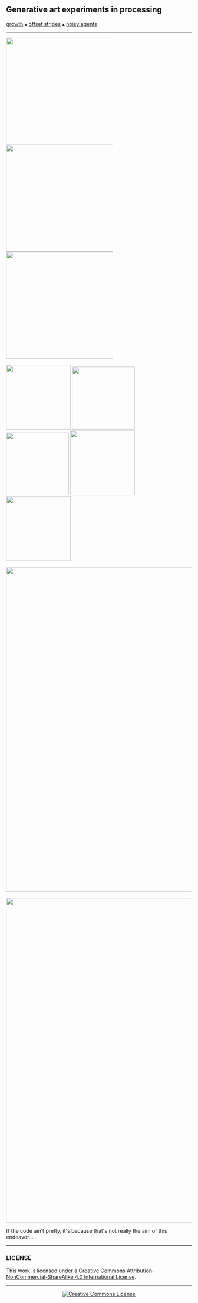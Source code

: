 ## Generative art experiments in processing

[growth](https://github.com/pflouret/sketchbook/tree/master/java/src/main/java/io/github/pflouret/sketchbook/growth)
&#x25B4;
[offset stripes](https://github.com/pflouret/sketchbook/tree/master/java/src/main/java/io/github/pflouret/sketchbook/lines)
&#x25B4;
[noisy agents](https://github.com/pflouret/sketchbook/tree/master/ruby/src/agent_noise)

---

<img src="https://dl.dropboxusercontent.com/s/j50zxiaxx4rpiht/2017-01-07_152922_s65608_f17124.png" width=290px>
<img src="https://dl.dropboxusercontent.com/s/7ke9qs3up7lc56v/2017-01-07_143028_s37840_f10838.png" height=290px>
<img src="https://dl.dropboxusercontent.com/s/azf1c72amhxflh3/2017-01-06_193443_s69052_f01067.png" width=290px>
<br>
<br>
<img src="https://dl.dropboxusercontent.com/s/3a58n9funwcjiz4/laplaciangrowth_2017-02-27_204649_0880.png" width=175px>
<img src="https://dl.dropboxusercontent.com/s/pd50hkn9ihi418n/2017-02-23_191057_1014.png" width=170px>
<img src="https://dl.dropboxusercontent.com/s/vcde43mt3z12pey/2017-02-26_211931_0662.png" width=170px>
<img src="https://dl.dropboxusercontent.com/s/y5lxx14d287kihu/2017-02-23_212322_2652.png" width=175px>
<img src="https://dl.dropboxusercontent.com/s/dzdihn1h17krted/2017-02-24_122720_0827.png" width=175px>
<br>
<br>
<img src="https://dl.dropboxusercontent.com/s/gvnxcn87dweezzg/2017-01-21_135914_s392431064_f00016.png" width=880px>
<br>
<br>
<img src="https://dl.dropboxusercontent.com/s/oj7uzeuk7dkow0r/2017-01-07_153520_s96955_f02561.png" width=880px>

If the code ain't pretty, it's because that's not really the aim of this endeavor...

---

### LICENSE

This work is licensed under a <a rel="license" href="http://creativecommons.org/licenses/by-nc-sa/4.0/">Creative Commons Attribution-NonCommercial-ShareAlike 4.0 International License</a>.

---

<div align=center>
    <a rel="license" href="http://creativecommons.org/licenses/by-nc-sa/4.0/"><img alt="Creative Commons License" style="border-width:0" src="https://i.creativecommons.org/l/by-nc-sa/4.0/80x15.png" /></a>
</div>
